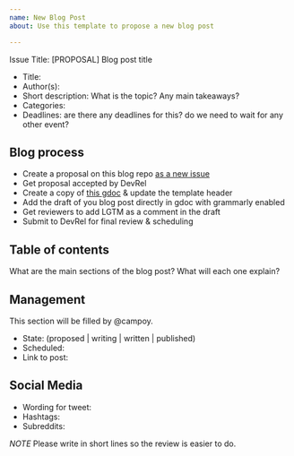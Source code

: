 ```yaml
---
name: New Blog Post
about: Use this template to propose a new blog post

---
```


Issue Title: [PROPOSAL] Blog post title

* Title:
* Author(s):
* Short description: What is the topic? Any main takeaways?
* Categories:
* Deadlines: are there any deadlines for this? do we need to wait for any other event?

## Blog process

- Create a proposal on this blog repo [as a new issue](https://github.com/src-d/blog/issues)
- Get proposal accepted by DevRel
- Create a copy of [this gdoc](https://docs.google.com/document/d/1BxhHlkxytm-xCDVy4vRkdyjqwe9w7pIWoauaLpMMreE/edit#heading=h.rujpt9lvqbj8) & update the template header 
- Add the draft of you blog post directly in gdoc with grammarly enabled
- Get reviewers to add LGTM as a comment in the draft
- Submit to DevRel for final review & scheduling

## Table of contents

What are the main sections of the blog post? What will each one explain?

## Management

This section will be filled by @campoy.

* State: (proposed | writing | written | published)
* Scheduled:
* Link to post:

## Social Media

* Wording for tweet:
* Hashtags:
* Subreddits:

*NOTE* Please write in short lines so the review is easier to do.
